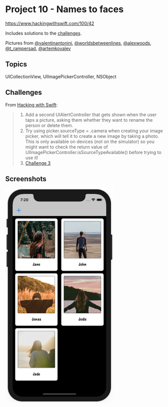 # Project 10 - Names to faces

https://www.hackingwithswift.com/100/42

Includes solutions to the [challenges](https://www.hackingwithswift.com/read/10/7/wrap-up).

Pictures from [@valentinantonini](https://unsplash.com/photos/7sUCTP_tmIQ), [@worldsbetweenlines](https://unsplash.com/photos/yS-hgcuNqZw), [@alexwoods](https://unsplash.com/photos/pZVi92S-ZMs), [@t_rampersad](https://unsplash.com/photos/pI0iZY5BURs), [@artemkovalev](https://unsplash.com/photos/fk3XUcfTAvk)

## Topics

UICollectionView, UIImagePickerController, NSObject

## Challenges

From [Hacking with Swift](https://www.hackingwithswift.com/read/10/7/wrap-up):
>1. Add a second UIAlertController that gets shown when the user taps a picture, asking them whether they want to rename the person or delete them.
>2. Try using picker.sourceType = .camera when creating your image picker, which will tell it to create a new image by taking a photo. This is only available on devices (not on the simulator) so you might want to check the return value of UIImagePickerController.isSourceTypeAvailable() before trying to use it!
>3. [Challenge 3](Challenge3/)

## Screenshots

![screenshot1](screenshots/screen01.png)

